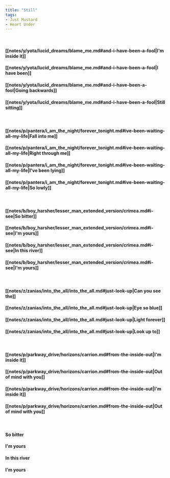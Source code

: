 ```yaml
---
title: "Still"
tags:
- Just Mustard
- Heart Under
---
```

&nbsp;
#### [[notes/y/yota/lucid_dreams/blame_me.md#and-i-have-been-a-fool|I'm inside it]]
#### [[notes/y/yota/lucid_dreams/blame_me.md#and-i-have-been-a-fool|I have been]]
#### [[notes/y/yota/lucid_dreams/blame_me.md#and-i-have-been-a-fool|Going backwards]]
#### [[notes/y/yota/lucid_dreams/blame_me.md#and-i-have-been-a-fool|Still sitting]]
&nbsp;
#### [[notes/p/pantera/i_am_the_night/forever_tonight.md#ive-been-waiting-all-my-life|Fall into me]]
#### [[notes/p/pantera/i_am_the_night/forever_tonight.md#ive-been-waiting-all-my-life|Right through me]]
#### [[notes/p/pantera/i_am_the_night/forever_tonight.md#ive-been-waiting-all-my-life|I've been lying]]
#### [[notes/p/pantera/i_am_the_night/forever_tonight.md#ive-been-waiting-all-my-life|So lowly]]
&nbsp;
#### [[notes/b/boy_harsher/lesser_man_extended_version/crimea.md#i-see|So bitter]]
#### [[notes/b/boy_harsher/lesser_man_extended_version/crimea.md#i-see|I'm yours]]
#### [[notes/b/boy_harsher/lesser_man_extended_version/crimea.md#i-see|In this river]]
#### [[notes/b/boy_harsher/lesser_man_extended_version/crimea.md#i-see|I'm yours]]
&nbsp;
#### [[notes/z/zanias/into_the_all/into_the_all.md#just-look-up|Can you see the]]
#### [[notes/z/zanias/into_the_all/into_the_all.md#just-look-up|Eye so blue]]
#### [[notes/z/zanias/into_the_all/into_the_all.md#just-look-up|Light forever]]
#### [[notes/z/zanias/into_the_all/into_the_all.md#just-look-up|Look up to]]
&nbsp;
#### [[notes/p/parkway_drive/horizons/carrion.md#from-the-inside-out|I'm inside it]]
#### [[notes/p/parkway_drive/horizons/carrion.md#from-the-inside-out|Out of mind with you]]
#### [[notes/p/parkway_drive/horizons/carrion.md#from-the-inside-out|I'm inside it]]
#### [[notes/p/parkway_drive/horizons/carrion.md#from-the-inside-out|Out of mind with you]]
&nbsp;
#### So bitter
#### I'm yours
#### In this river
#### I'm yours
